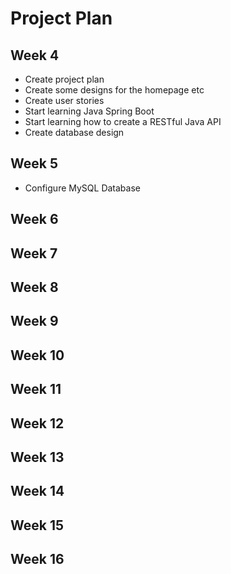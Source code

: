 # Project Plan

## Week 4
* Create project plan
* Create some designs for the homepage etc
* Create user stories
* Start learning Java Spring Boot
* Start learning how to create a RESTful Java API
* Create database design

## Week 5
* Configure MySQL Database

## Week 6

## Week 7

## Week 8

## Week 9

## Week 10

## Week 11

## Week 12

## Week 13

## Week 14

## Week 15

## Week 16
